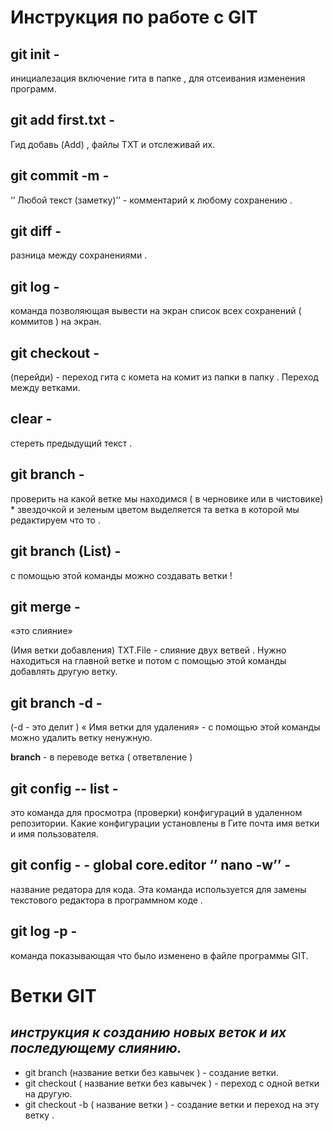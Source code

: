 # Инструкция по работе с GIT 

## git init - 
инициалезация включение гита в папке , для отсеивания изменения программ.

## git add first.txt -
 Гид добавь (Add) , файлы ТХТ и отслеживай их.

## git commit -m -
‘’ Любой текст (заметку)’’ - комментарий к любому сохранению .

## git diff - 
разница между сохранениями .

## git log - 
команда позволяющая вывести на экран список всех сохранений ( коммитов ) на экран.

## git checkout - 
(перейди) - переход гита с комета на комит из папки в папку . Переход между ветками.

## clear - 
стереть предыдущий текст .

## git branch - 
проверить на какой ветке мы находимся ( в черновике или в чистовике) * звездочкой и зеленым цветом выделяется та ветка в которой мы редактируем что то .

## git branch (List) - 
с помощью этой команды можно создавать ветки !

## git merge - 
«это слияние» 

(Имя ветки добавления) TXT.File - слияние двух ветвей . Нужно находиться на главной ветке и потом с помощью этой команды добавлять другую ветку.

## git branch -d - 
(-d - это делит ) « Имя ветки для удаления» - с помощью этой команды можно удалить ветку ненужную.

**branch**  - в переводе ветка ( ответвление )

## git config -- list -
 это команда для просмотра (проверки) конфигураций в удаленном репозитории. Какие конфигурации установлены в Гите почта имя ветки и имя пользователя.

## git config - - global core.editor ‘’ nano -w’’ -
 название редатора для кода. Эта команда используется для замены текстового редактора в программном коде .

## git log -p - 
команда показывающая что было изменено в файле программы GIT.


# Ветки GIT 
## *инструкция к созданию новых веток и их последующему слиянию.*

- git branch (название ветки без кавычек ) - создание ветки.
 - git checkout ( название ветки без кавычек ) - переход с одной ветки на другую.
 - git checkout -b ( название ветки ) - создание ветки и переход на эту ветку .